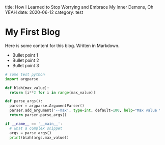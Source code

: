 title: How I Learned to Stop Worrying and Embrace My Inner Demons, Oh YEAH
date: 2020-06-12
category: test


# My First Blog

Here is some content for this blog. Written in Markdown.

- Bullet point 1
- Bullet point 2
- Bullet point 3


``` python
# some test python
import argparse

def blah(max_value):
  return [i**2 for i in range(max_value)]

def parse_args():
  parser = argparse.ArgumentParser()
  parser.add_argument('--max', type=int, default=100, help="Max value to calculate")
  return parser.parse_args()

if __name__ == '__main__':
  # what a complex snippet
  args = parse_args()
  print(blah(args.max_value))
```



